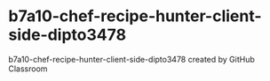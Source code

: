 # b7a10-chef-recipe-hunter-client-side-dipto3478
b7a10-chef-recipe-hunter-client-side-dipto3478 created by GitHub Classroom
